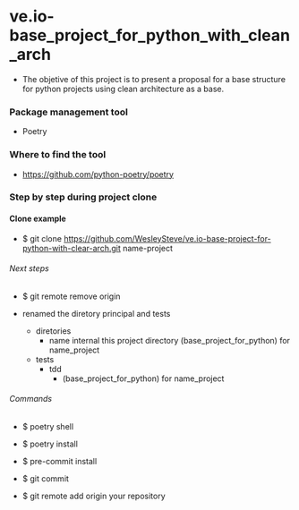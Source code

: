 # ve.io-base_project_for_python_with_clean_arch

- The objetive of this project is to present a proposal for a base structure 
  for python projects using clean architecture as a base.


### Package management tool
- Poetry

### Where to find the tool
- https://github.com/python-poetry/poetry

### Step by step during project clone
#### Clone example
- $ git clone https://github.com/WesleySteve/ve.io-base-project-for-python-with-clear-arch.git name-project

###### Next steps
- $ git remote remove origin

- renamed the diretory principal and tests
  - diretories
    - name internal this project directory (base_project_for_python) for name_project
  - tests
    - tdd
      - (base_project_for_python) for name_project

###### Commands
- $ poetry shell
- $ poetry install
- $ pre-commit install

- $ git commit
- $ git remote add origin your repository


